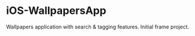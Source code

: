 iOS-WallpapersApp
=================

Wallpapers application with search &amp; tagging features. Initial frame project.
